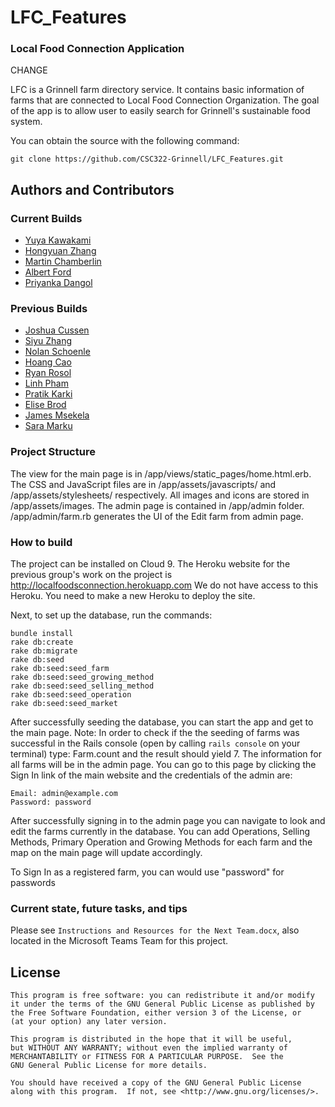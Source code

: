 # LFC_Features
### Local Food Connection Application

CHANGE

LFC is a Grinnell farm directory service. It contains basic information of farms that are connected to Local Food Connection Organization. The goal of the app is to allow user to easily search for Grinnell's sustainable food system.

You can obtain the source with the following command:
```shell
git clone https://github.com/CSC322-Grinnell/LFC_Features.git
```

## Authors and Contributors

### Current Builds
- [Yuya Kawakami](https://github.com/yuya737)
- [Hongyuan Zhang]()
- [Martin Chamberlin]()
- [Albert Ford]()
- [Priyanka Dangol]()


### Previous Builds

- [Joshua Cussen](https://github.com/nomadicTree)
- [Siyu Zhang](https://github.com/zhangsiyu1103)
- [Nolan Schoenle](https://github.com/NSchoenle)
- [Hoang Cao]()
- [Ryan Rosol]()
- [Linh Pham](https://github.com/linhpha)
- [Pratik Karki](https://github.com/karkipra)
- [Elise Brod](https://github.com/brodelis)
- [James Msekela]()
- [Sara Marku](https://github.com/saramarku)

### Project Structure

The view for the main page is in /app/views/static_pages/home.html.erb.
The CSS and JavaScript files are in /app/assets/javascripts/ and /app/assets/stylesheets/ respectively.
All images and icons are stored in /app/assets/images.
The admin page is contained in /app/admin folder.
/app/admin/farm.rb generates the UI of the Edit farm from admin page.

### How to build

The project can be installed on Cloud 9.
The Heroku website for the previous group's work on the project is http://localfoodsconnection.herokuapp.com
We do not have access to this Heroku.
You need to make a new Heroku to deploy the site.

Next, to set up the database, run the commands:

```
bundle install
rake db:create
rake db:migrate
rake db:seed
rake db:seed:seed_farm
rake db:seed:seed_growing_method
rake db:seed:seed_selling_method
rake db:seed:seed_operation
rake db:seed:seed_market
```

After successfully seeding the database, you can start the app and get to the main page.
Note: In order to check if the the seeding of farms was successful in the Rails console (open by calling `rails console` on your terminal) type: Farm.count and the result should yield 7. The information for all farms will be in the admin page. You can go to this page by clicking the Sign In link of the main website and the credentials of the admin are:
```
Email: admin@example.com
Password: password
```
After successfully signing in to the admin page you can navigate to look and edit the farms currently in the database. You can add Operations, Selling Methods, Primary Operation and Growing Methods for each farm and the map on the main page will update accordingly.

To Sign In as a registered farm, you can would use "password" for passwords


### Current state, future tasks, and tips
Please see `Instructions and Resources for the Next Team.docx`, also located in the Microsoft Teams Team for this project.


## License
```
This program is free software: you can redistribute it and/or modify
it under the terms of the GNU General Public License as published by
the Free Software Foundation, either version 3 of the License, or
(at your option) any later version.

This program is distributed in the hope that it will be useful,
but WITHOUT ANY WARRANTY; without even the implied warranty of
MERCHANTABILITY or FITNESS FOR A PARTICULAR PURPOSE.  See the
GNU General Public License for more details.

You should have received a copy of the GNU General Public License
along with this program.  If not, see <http://www.gnu.org/licenses/>.
```
